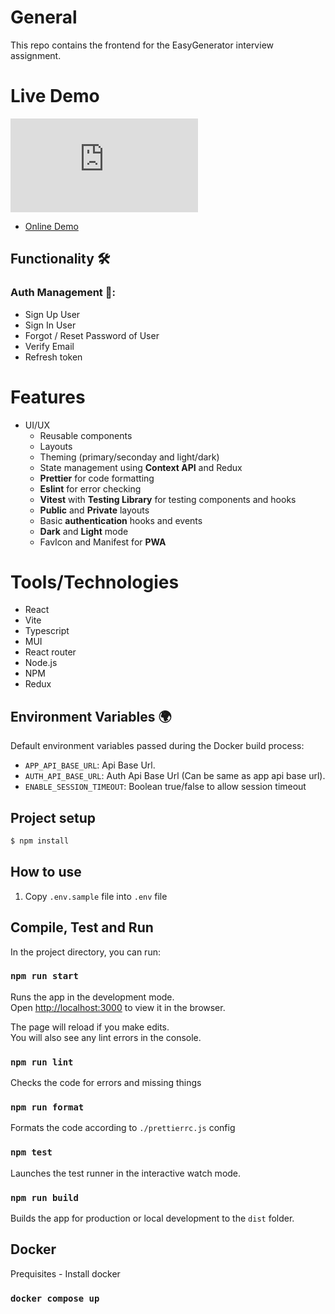 # General

This repo contains the frontend for the EasyGenerator interview assignment.

# Live Demo

![API Status](https://img.shields.io/website-up-down-green-red/https/authly.zooop.in)

- [Online Demo](https://authly.zooop.in)

## Functionality 🛠️

### **Auth Management** 🔐:

- Sign Up User
- Sign In User
- Forgot / Reset Password of User
- Verify Email
- Refresh token

# Features

- UI/UX
  - Reusable components
  - Layouts
  - Theming (primary/seconday and light/dark)
  - State management using **Context API** and Redux
  - **Prettier** for code formatting
  - **Eslint** for error checking
  - **Vitest** with **Testing Library** for testing components and hooks
  - **Public** and **Private** layouts
  - Basic **authentication** hooks and events
  - **Dark** and **Light** mode
  - FavIcon and Manifest for **PWA**

# Tools/Technologies

- React
- Vite
- Typescript
- MUI
- React router
- Node.js
- NPM
- Redux

## Environment Variables 🌍

Default environment variables passed during the Docker build process:

- `APP_API_BASE_URL`: Api Base Url.
- `AUTH_API_BASE_URL`: Auth Api Base Url (Can be same as app api base url).
- `ENABLE_SESSION_TIMEOUT`: Boolean true/false to allow session timeout

## Project setup

```bash
$ npm install
```

## How to use

1. Copy `.env.sample` file into `.env` file

## Compile, Test and Run

In the project directory, you can run:

### `npm run start`

Runs the app in the development mode.<br />
Open [http://localhost:3000](http://localhost:3000) to view it in the browser.

The page will reload if you make edits.<br />
You will also see any lint errors in the console.

### `npm run lint`

Checks the code for errors and missing things

### `npm run format`

Formats the code according to `./prettierrc.js` config

### `npm test`

Launches the test runner in the interactive watch mode.<br />

### `npm run build`

Builds the app for production or local development to the `dist` folder.<br />

## Docker

Prequisites - Install docker

### `docker compose up`
